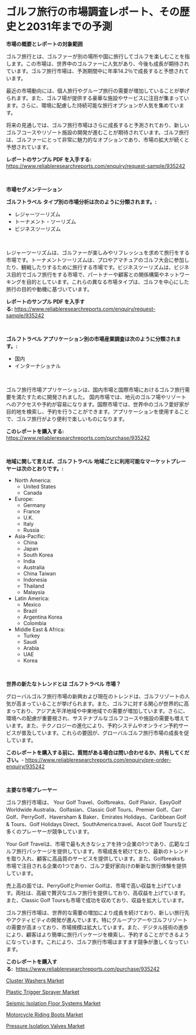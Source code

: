 <p><h1>ゴルフ旅行の市場調査レポート、その歴史と2031年までの予測</h1></p><p><strong>市場の概要とレポートの対象範囲</strong></p>
<p><p>ゴルフ旅行とは、ゴルファーが別の場所や国に旅行してゴルフを楽しむことを指します。この市場は、世界中のゴルファーに人気があり、今後も成長が期待されています。ゴルフ旅行市場は、予測期間中に年率14.2％で成長すると予想されています。</p><p>最近の市場動向には、個人旅行やグループ旅行の需要が増加していることが挙げられます。また、ゴルフ場が提供する豪華な施設やサービスに注目が集まっています。さらに、環境に配慮した持続可能な旅行オプションが人気を集めています。</p><p>将来の見通しでは、ゴルフ旅行市場はさらに成長すると予測されており、新しいゴルフコースやリゾート施設の開発が進むことが期待されています。ゴルフ旅行は、ゴルファーにとって非常に魅力的なオプションであり、市場の拡大が続くと予想されています。</p></p>
<p><strong>レポートのサンプル PDF を入手する:</strong> <a href="https://www.reliableresearchreports.com/enquiry/request-sample/935242">https://www.reliableresearchreports.com/enquiry/request-sample/935242</a></p>
<p>&nbsp;</p>
<p><strong>市場セグメンテーション</strong></p>
<p><strong>ゴルフトラベル タイプ別の市場分析は次のように分類されます。:</strong></p>
<p><ul><li>レジャーツーリズム</li><li>トーナメント・ツーリズム</li><li>ビジネスツーリズム</li></ul></p>
<p>&nbsp;</p>
<p><p>レジャーツーリズムは、ゴルファーが楽しみやリフレッシュを求めて旅行をする市場です。トーナメントツーリズムは、プロやアマチュアのゴルフ大会に参加したり、観戦したりするために旅行する市場です。ビジネスツーリズムは、ビジネス目的でゴルフ旅行をする市場で、パートナーや顧客との関係構築やネットワーキングを目的としています。これらの異なる市場タイプは、ゴルフを中心にした旅行の目的や動機に基づいています。</p></p>
<p><strong>レポートのサンプル PDF を入手する:</strong>&nbsp;<a href="https://www.reliableresearchreports.com/enquiry/request-sample/935242">https://www.reliableresearchreports.com/enquiry/request-sample/935242</a></p>
<p>&nbsp;</p>
<p><strong> ゴルフトラベル アプリケーション別の市場産業調査は次のように分類されます。:</strong></p>
<p><ul><li>国内</li><li>インターナショナル</li></ul></p>
<p>&nbsp;</p>
<p><p>ゴルフ旅行市場アプリケーションは、国内市場と国際市場におけるゴルフ旅行需要を満たすために開発されました。 国内市場では、地元のゴルフ場やリゾートへのアクセスや予約が容易になります。国際市場では、世界中のゴルフ愛好家が目的地を検索し、予約を行うことができます。アプリケーションを使用することで、ゴルフ旅行がより便利で楽しいものになります。</p></p>
<p><strong>このレポートを購入する:</strong>&nbsp; <a href="https://www.reliableresearchreports.com/purchase/935242">https://www.reliableresearchreports.com/purchase/935242</a></p>
<p>&nbsp;</p>
<p><strong>地域に関して言えば、ゴルフトラベル 地域ごとに利用可能なマーケットプレーヤーは次のとおりです。:</strong></p>
<p><ul>
    <li>
        North America:
        <ul>
            <li>United States</li>
            <li>Canada</li>
        </ul>
    </li>
    <li>
        Europe:
        <ul>
            <li>Germany</li>
            <li>France</li>
            <li>U.K.</li>
            <li>Italy</li>
            <li>Russia</li>
        </ul>
    </li>
    <li>
        Asia-Pacific:
        <ul>
            <li>China</li>
            <li>Japan</li>
            <li>South Korea</li>
            <li>India</li>
            <li>Australia</li>
            <li>China Taiwan</li>
            <li>Indonesia</li>
            <li>Thailand</li>
            <li>Malaysia</li>
        </ul>
    </li>
    <li>
        Latin America:
        <ul>
            <li>Mexico</li>
            <li>Brazil</li>
            <li>Argentina Korea</li>
            <li>Colombia</li>
        </ul>
    </li>
    <li>
        Middle East & Africa:
        <ul>
            <li>Turkey</li>
            <li>Saudi</li>
            <li>Arabia</li>
            <li>UAE</li>
            <li>Korea</li>
        </ul>
    </li>
    </ul></p>
<p>&nbsp;</p>
<p><strong>世界の新たなトレンドとは ゴルフトラベル 市場？</strong></p>
<p><p>グローバルゴルフ旅行市場の新興および現在のトレンドは、ゴルフリゾートの人気が高まっていることが挙げられます。また、ゴルフに対する関心が世界的に高まっており、アジア太平洋地域や中東地域での需要が増加しています。さらに、環境への配慮が重要視され、サステナブルなゴルフコースや施設の需要も増えています。また、テクノロジーの進化により、予約システムやオンライン予約サービスが普及しています。これらの要因が、グローバルゴルフ旅行市場の成長を促しています。</p></p>
<p><strong>このレポートを購入する前に、質問がある場合は問い合わせるか、共有してください。</strong>- <a href="https://www.reliableresearchreports.com/enquiry/pre-order-enquiry/935242">https://www.reliableresearchreports.com/enquiry/pre-order-enquiry/935242</a></p>
<p>&nbsp;</p>
<p><strong>主要な市場プレーヤー</strong></p>
<p><p>ゴルフ旅行市場は、 Your Golf Travel、Golfbreaks、Golf Plaisir、EasyGolf Worldwide Australia、Golfasian、Classic Golf Tours、Premier Golf、Carr Golf、PerryGolf、Haversham & Baker、Emirates Holidays、Caribbean Golf & Tours、Golf Holidays Direct、SouthAmerica.travel、Ascot Golf Toursなど多くのプレーヤーが競争しています。</p><p>Your Golf Travelは、市場で最も大きなシェアを持つ企業の1つであり、広範なゴルフ旅行パッケージを提供しています。市場成長を続けており、最新のトレンドを取り入れ、顧客に高品質のサービスを提供しています。また、Golfbreaksも市場で注目される企業の1つであり、ゴルフ愛好家向けの斬新な旅行体験を提供しています。</p><p>売上高の面では、PerryGolfとPremier Golfは、市場で高い収益を上げています。両社は、高級で贅沢なゴルフ旅行を提供しており、高収益を上げています。また、Classic Golf Toursも市場で成功を収めており、収益を拡大しています。</p><p>ゴルフ旅行市場は、世界的な需要の増加により成長を続けており、新しい旅行先やアクティビティの開発が進んでいます。特にグループツアーやゴルフリゾートの需要が高まっており、市場規模は拡大しています。また、デジタル技術の進歩により、顧客はより簡単に旅行パッケージを検索し、予約することができるようになっています。これにより、ゴルフ旅行市場はますます競争が激しくなっています。</p></p>
<p><strong>このレポートを購入する:</strong>&nbsp;&nbsp;<a href="https://www.reliableresearchreports.com/purchase/935242">https://www.reliableresearchreports.com/purchase/935242</a></p>
<p><p><a href="https://angry-finch-aaf.notion.site/Cluster-Washers-Market-Growth-Market-Trends-COVID-19-Impact-and-Forecasts-for-period-from-2024--a4ac95c0fafd46d29d4890be97fd45b1">Cluster Washers Market</a></p><p><a href="https://view.publitas.com/reportprime-1/global-plastic-trigger-sprayer-market-by-types-applications-and-major-players-with-regional-growth-rate-analysis-and-development-situation-from-2024-to-2031/">Plastic Trigger Sprayer Market</a></p><p><a href="https://faithful-glue-af3.notion.site/Seismic-Isolation-Floor-Systems-Market-Size-Growth-Outlook-from-2024-to-2031-projecting-at-Market--ba6bb626350a4805ab23eb599f808f08">Seismic Isolation Floor Systems Market</a></p><p><a href="https://view.publitas.com/reportprime-1/motorcycle-riding-boots-market-challenges-opportunities-and-growth-drivers-and-major-market-players-forecasted-for-period-from-2024-2031/">Motorcycle Riding Boots Market</a></p><p><a href="https://chivalrous-flock-a86.notion.site/Pressure-Isolation-Valves-Market-Size-Furnishes-Valuable-Information-Encompassing-Market-Share-Mark-39c522b6870a4b4485aa8b94d5cc5913">Pressure Isolation Valves Market</a></p></p>
